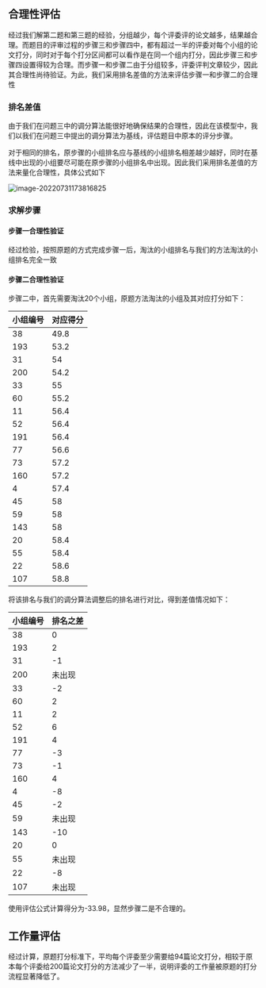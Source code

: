 ## 合理性评估

经过我们解第二题和第三题的经验，分组越少，每个评委评的论文越多，结果越合理。而题目的评审过程的步骤三和步骤四中，都有超过一半的评委对每个小组的论文打分，同时对于每个打分区间都可以看作是在同一个组内打分，因此步骤三和步骤四设置得较为合理。而步骤一和步骤二由于分组较多，评委评判文章较少，因此其合理性尚待验证。为此，我们采用排名差值的方法来评估步骤一和步骤二的合理性

### 排名差值

由于我们在问题三中的调分算法能很好地确保结果的合理性，因此在该模型中，我们以我们在问题三中提出的调分算法为基线，评估题目中原本的评分步骤。

对于相同的排名，原步骤的小组排名应与基线的小组排名相差越少越好，同时在基线中出现的小组要尽可能在原步骤的小组排名中出现。因此我们采用排名差值的方法来量化合理性，具体公式如下

![image-20220731173816825](C:\Users\dell\AppData\Roaming\Typora\typora-user-images\image-20220731173816825.png)

### 求解步骤

#### 步骤一合理性验证

经过检验，按照原题的方式完成步骤一后，淘汰的小组排名与我们的方法淘汰的小组排名完全一致

#### 步骤二合理性验证

步骤二中，首先需要淘汰20个小组，原题方法淘汰的小组及其对应打分如下：

| 小组编号 | 对应得分 |
| -------- | -------- |
| 38       | 49.8     |
| 193      | 53.2     |
| 31       | 54       |
| 200      | 54.2     |
| 33       | 55       |
| 60       | 55.2     |
| 11       | 56.4     |
| 52       | 56.4     |
| 191      | 56.4     |
| 77       | 56.6     |
| 73       | 57.2     |
| 160      | 57.2     |
| 4        | 57.4     |
| 45       | 58       |
| 59       | 58       |
| 143      | 58       |
| 20       | 58.4     |
| 55       | 58.4     |
| 22       | 58.6     |
| 107      | 58.8     |

将该排名与我们的调分算法调整后的排名进行对比，得到差值情况如下：

| 小组编号 | 排名之差 |
| -------- | -------- |
| 38       | 0        |
| 193      | 2        |
| 31       | -1       |
| 200      | 未出现   |
| 33       | -2       |
| 60       | 2        |
| 11       | 2        |
| 52       | 6        |
| 191      | 4        |
| 77       | -3       |
| 73       | -1       |
| 160      | 4        |
| 4        | -8       |
| 45       | -2       |
| 59       | 未出现   |
| 143      | -10      |
| 20       | 0        |
| 55       | 未出现   |
| 22       | -8       |
| 107      | 未出现   |

使用评估公式计算得分为-33.98，显然步骤二是不合理的。

## 工作量评估

经过计算，原题打分标准下，平均每个评委至少需要给94篇论文打分，相较于原本每个评委给200篇论文打分的方法减少了一半，说明评委的工作量被原题的打分流程显著降低了。